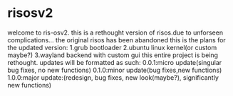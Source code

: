 # risosv2
welcome to ris-osv2. this is a rethought version of risos.due to unforseen complications... the original risos has been abandoned
this is the plans for the updated version:
1.grub bootloader
2.ubuntu linux kernel(or custom maybe?)
3.wayland backend with custom gui
this entire project is being rethought.
updates will be formatted as such:
0.0.1:micro update(singular bug fixes, no new functions)
0.1.0:minor update(bug fixes,new functions)
1.0.0:major update:(redesign, bug fixes, new look(maybe?), significantly new functions)
